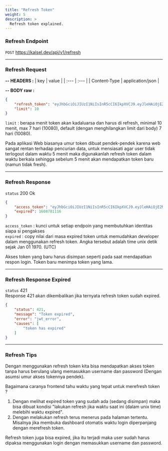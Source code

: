 ```yaml
---
title: "Refresh Token"
weight: 5
description: >
  Refresh token explained.
---
```



### Refresh Endpoint

`POST` https://kalsel.dev/api/v1/refresh 

---
  

### Refresh Request

**-- HEADERS :**
| key | value |
| :---  | :--- |
| Content-Type | application/json |

**-- BODY raw :**
```json
{
    "refresh_token": "eyJhbGciOiJIUzI1NiIsInR5cCI6IkpXVCJ9.eyJleHAiOjE2MTEzMTgyMTksImlkZW50aXR5Ijoid2hvaXMubXVjaGxpc0BnbWFpbC5jb20iLCJpc19hZG1pbiI6dHJ1ZSwianRpIjoiIiwibmFtZSI6IlJlYWwgTXVjaGxpcyJ9.ibIOYkYHpeV5pPRNKSNQ4oCvIjuV4VrT_-4SGCjVqsc",
    "limit": 10
}
```  

`limit` : berapa menit token akan kadaluarsa dan harus di refresh, minimal 10 menit, max 7 hari (10080), default (dengan menghilangkan limit dari body) 7 hari (10080).

Pada aplikasi Web biasanya umur token dibuat pendek-pendek karena web sangat rentan terhadap pencurian data, untuk mensiasati agar user tidak terlogout dalam waktu 5 menit maka digunakanlah refresh token dalam waktu berkala sehingga sebelum 5 menit akan mendapatkan token baru (namun tidak fresh).   

---

  
### Refresh Response

`status` 200 Ok

```json
{
    "access_token": "eyJhbGciOiJIUzI1NiIsInR5cCI6IkpXVCJ9.eyJleHAiOjE2MTEzMTgyMTksImlkZW50aXR5Ijoid2hvaXMubXVjaGxpc0BnbWFpbC5jb20iLCJpc19hZG1pbiI6dHJ1ZSwianRpIjoiIiwibmFtZSI6IlJlYWwgTXVjaGxpcyJ9.ibIOYkYHpeV5pPRNKSNQ4oCvIjuV4VrT_-4SGCjVqsc",
    "expired": 1608781116
}
```

`access_token` : kunci untuk setiap endpoin yang membutuhkan identitas siapa si pengakses  
`expired` : copy nilai dari masa expired token untuk memudahkan developer dalam menggunakan refresh token. Angka tersebut adalah time unix detik sejak Jan 01 1970. (UTC)

Akses token yang baru harus disimpan seperti pada saat mendapatkan respon login. Token baru menimpa token yang lama.  

---

### Refresh Response Expired

`status` 421  
Response 421 akan dikembalikan jika ternyata refresh token sudah expired.  

```json
{
    "status": 421,
    "message": "Token expired",
    "error": "jwt_error",
    "causes": [
        "token has expired"
    ]
}
```

---

  
### Refresh Tips

Dengan menggunakan refresh token kita bisa mendapatkan akses token tanpa harus berulang ulang memasukkan username dan password (Dengan asumsi umur akses tokennya pendek).

Bagaimana caranya frontend tahu waktu yang tepat untuk merefresh token ?  
1. Dengan melihat expired token yang sudah ada (sedang disimpan) maka bisa dibuat kondisi "lakukan refresh jika waktu saat ini (dalam unix time) melebihi waktu expired".
2. Dengan melakukan refresh terus menerus pada halaman tertentu. Misalnya jika membuka dashboard otomatis waktu login diperpanjang dengan merefresh token.

Refresh token juga bisa expired, jika itu terjadi maka user sudah harus dipaksa menggunakan login dengan memasukkan username dan password.



